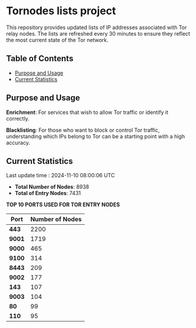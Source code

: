# Tornodes lists project

This repository provides updated lists of IP addresses associated with Tor relay nodes. The lists are refreshed every 30 minutes to ensure they reflect the most current state of the Tor network.

## Table of Contents

- [Purpose and Usage](#purpose-and-usage)
- [Current Statistics](#current-statistics)


## Purpose and Usage

**Enrichment**: For services that wish to allow Tor traffic or identify it correctly.

**Blacklisting**: For those who want to block or control Tor traffic, understanding which IPs belong to Tor can be a starting point with a high accuracy.

## Current Statistics

Last update time : 2024-11-10 08:00:06 UTC

- **Total Number of Nodes**: 8938
- **Total of Entry Nodes**: 7431

**TOP 10 PORTS USED FOR TOR ENTRY NODES**

| **Port** | **Number of Nodes** |
|------|-----------------|
| **443**   | 2200  |
| **9001**   | 1719  |
| **9000**   | 465  |
| **9100**   | 314  |
| **8443**   | 209  |
| **9002**   | 177  |
| **143**   | 107  |
| **9003**   | 104  |
| **80**   | 99  |
| **110**   | 95  |

